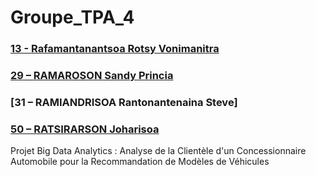 # Groupe_TPA_4

### [13 - Rafamantanantsoa Rotsy Vonimanitra](https://github.com/rotsyrotsy)
### [29 – RAMAROSON Sandy Princia](https://github.com/Princia08)
### [31 – RAMIANDRISOA Rantonantenaina Steve]
### [50 – RATSIRARSON Joharisoa](https://github.com/Junx2001)

Projet Big Data Analytics : Analyse de la Clientèle d'un Concessionnaire Automobile pour la Recommandation de Modèles de Véhicules

